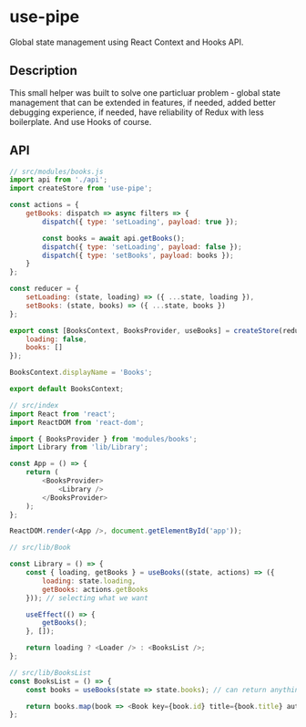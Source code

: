 # use-pipe

Global state management using React Context and Hooks API.

## Description

This small helper was built to solve one particluar problem - global state management that can be extended in features, if needed, added better debugging experience, if needed, have reliability of Redux with less boilerplate. And use Hooks of course.

## API

```js
// src/modules/books.js
import api from './api';
import createStore from 'use-pipe';

const actions = {
	getBooks: dispatch => async filters => {
		dispatch({ type: 'setLoading', payload: true });

		const books = await api.getBooks();
		dispatch({ type: 'setLoading', payload: false });
		dispatch({ type: 'setBooks', payload: books });
	}
};

const reducer = {
	setLoading: (state, loading) => ({ ...state, loading }),
	setBooks: (state, books) => ({ ...state, books })
};

export const [BooksContext, BooksProvider, useBooks] = createStore(reducer, actions, {
	loading: false,
	books: []
});

BooksContext.displayName = 'Books';

export default BooksContext;
```

```js
// src/index
import React from 'react';
import ReactDOM from 'react-dom';

import { BooksProvider } from 'modules/books';
import Library from 'lib/Library';

const App = () => {
	return (
		<BooksProvider>
			<Library />
		</BooksProvider>
	);
};

ReactDOM.render(<App />, document.getElementById('app'));
```

```js
// src/lib/Book

const Library = () => {
	const { loading, getBooks } = useBooks((state, actions) => ({
		loading: state.loading,
		getBooks: actions.getBooks
	})); // selecting what we want

	useEffect(() => {
		getBooks();
	}, []);

	return loading ? <Loader /> : <BooksList />;
};
```

```js
// src/lib/BooksList
const BooksList = () => {
	const books = useBooks(state => state.books); // can return anything

	return books.map(book => <Book key={book.id} title={book.title} author={book.author} />);
};
```
